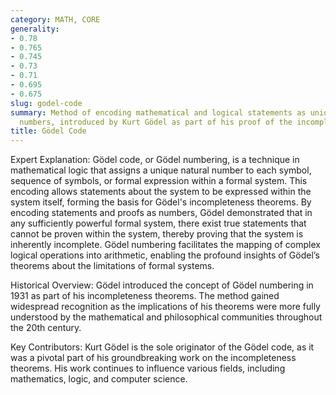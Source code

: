 ```yaml
---
category: MATH, CORE
generality:
- 0.78
- 0.765
- 0.745
- 0.73
- 0.71
- 0.695
- 0.675
slug: godel-code
summary: Method of encoding mathematical and logical statements as unique natural
  numbers, introduced by Kurt Gödel as part of his proof of the incompleteness theorems.
title: Gödel Code
---
```


Expert Explanation: Gödel code, or Gödel numbering, is a technique in mathematical logic that assigns a unique natural number to each symbol, sequence of symbols, or formal expression within a formal system. This encoding allows statements about the system to be expressed within the system itself, forming the basis for Gödel's incompleteness theorems. By encoding statements and proofs as numbers, Gödel demonstrated that in any sufficiently powerful formal system, there exist true statements that cannot be proven within the system, thereby proving that the system is inherently incomplete. Gödel numbering facilitates the mapping of complex logical operations into arithmetic, enabling the profound insights of Gödel’s theorems about the limitations of formal systems.

Historical Overview: Gödel introduced the concept of Gödel numbering in 1931 as part of his incompleteness theorems. The method gained widespread recognition as the implications of his theorems were more fully understood by the mathematical and philosophical communities throughout the 20th century.

Key Contributors: Kurt Gödel is the sole originator of the Gödel code, as it was a pivotal part of his groundbreaking work on the incompleteness theorems. His work continues to influence various fields, including mathematics, logic, and computer science.